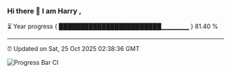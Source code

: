 ### Hi there 👋 I am Harry , 

⏳ Year progress { ████████████████████████▁▁▁▁▁▁ } 81.40 %

---

⏰ Updated on Sat, 25 Oct 2025 02:38:36 GMT

![Progress Bar CI](https://github.com/duykhang68/duykhang68/workflows/Progress%20Bar%20CI/badge.svg)
